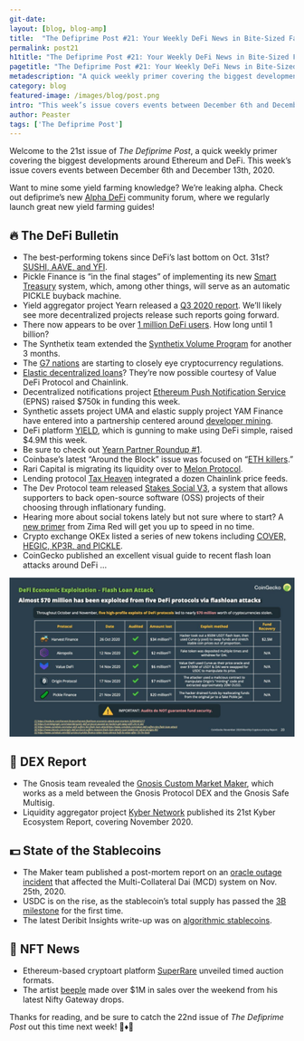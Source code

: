 ```yaml
---
git-date:
layout: [blog, blog-amp]
title:  "The Defiprime Post #21: Your Weekly DeFi News in Bite-Sized Fashion"
permalink: post21
h1title: "The Defiprime Post #21: Your Weekly DeFi News in Bite-Sized Fashion"
pagetitle: "The Defiprime Post #21: Your Weekly DeFi News in Bite-Sized Fashion"
metadescription: "A quick weekly primer covering the biggest developments around Ethereum and DeFi. This week’s issue covers events between December 6th and December 13th, 2020"
category: blog
featured-image: /images/blog/post.png
intro: "This week’s issue covers events between December 6th and December 13th, 2020"
author: Peaster
tags: ['The Defiprime Post']
---
```


Welcome to the 21st issue of _The Defiprime Post_, a quick weekly primer covering the biggest developments around Ethereum and DeFi. This week’s issue covers events between December 6th and December 13th, 2020.

Want to mine some yield farming knowledge? We’re leaking alpha. Check out defiprime’s new [Alpha DeFi](https://alpha.defiprime.com/c/yield-farming/6) community forum, where we regularly launch great new yield farming guides!


## 🔥 The DeFi Bulletin


*   The best-performing tokens since DeFi’s last bottom on Oct. 31st? [SUSHI, AAVE, and YFI](https://twitter.com/ceterispar1bus/status/1335922774167216130). 
*   Pickle Finance is “in the final stages” of implementing its new [Smart Treasury](https://picklefinance.medium.com/into-the-brine-vol-4-yearn-collab-and-smart-treasury-65a30a1a2380) system, which, among other things, will serve as an automatic PICKLE buyback machine. 
*   Yield aggregator project Yearn released a [Q3 2020 report](https://github.com/iearn-finance/yearn-pm/blob/master/financials/reports/2020Q3-yearn-quarterly-report.pdf). We’ll likely see more decentralized projects release such reports going forward. 
*   There now appears to be over [1 million DeFi users](https://cointelegraph.com/news/a-million-down-a-billion-to-go-how-does-defi-reach-mass-adoption). How long until 1 billion? 
*   The Synthetix team extended the [Synthetix Volume Program](https://blog.synthetix.io/synthetix-volume-program-trial-extended/) for another 3 months.
*   The [G7 nations](https://home.treasury.gov/news/press-releases/sm1203) are starting to closely eye cryptocurrency regulations. 
*   [Elastic decentralized loans](https://valuedefi.medium.com/elastic-decentralized-loans-powered-by-chainlink-479c137866c8)? They’re now possible courtesy of Value DeFi Protocol and Chainlink. 
*   Decentralized notifications project [Ethereum Push Notification Service](https://www.theblockcrypto.com/linked/86953/ethereum-notification-system-seed-funding) (EPNS) raised $750k in funding this week.
*   Synthetic assets project UMA and elastic supply project YAM Finance have entered into a partnership centered around [developer mining](https://medium.com/uma-project/uma-x-yam-collaboration-d43b00cbaa41). 
*   DeFi platform [YIELD](https://www.coindesk.com/yield-defi-funding-round), which is gunning to make using DeFi simple, raised $4.9M this week.
*   Be sure to check out [Yearn Partner Roundup #1](https://medium.com/yearn-partner-roundup/yearn-partner-roundup-1-f030ef9782b8). 
*   Coinbase’s latest “Around the Block” issue was focused on “[ETH killers](https://blog.coinbase.com/around-the-block-10-eth-killers-and-new-chains-a712c04c344f).”
*   Rari Capital is migrating its liquidity over to [Melon Protocol](https://medium.com/rari-capital/rari-capital-moving-to-the-melon-protocol-7f17aa8441cb).
*   Lending protocol [Tax Heaven](https://medium.com/tax-heaven/tax-heaven-integrated-numerous-chainlink-price-feeds-on-mainnet-f9f501d35096) integrated a dozen Chainlink price feeds.
*   The Dev Protocol team released [Stakes Social V3](https://medium.com/devprtcl/stakes-social-v3-launch-21fb367653fe), a system that allows supporters to back open-source software (OSS) projects of their choosing through inflationary funding.
*   Hearing more about social tokens lately but not sure where to start? A [new primer](https://andrewsteinwold.substack.com/p/-exploring-the-social-token-revolution) from Zima Red will get you up to speed in no time. 
*   Crypto exchange OKEx listed a series of new tokens including [COVER, HEGIC, KP3R, and PICKLE](https://www.okex.com/support/hc/en-us/articles/360053435131).
*   CoinGecko published an excellent visual guide to recent flash loan attacks around DeFi ...

    
![](/images/blog/post21.jpg)



## 💱 DEX Report

*   The Gnosis team revealed the [Gnosis Custom Market Maker](https://blog.gnosis.pm/introducing-the-gnosis-custom-market-maker-and-tutorial-b48774d746cb), which works as a meld between the Gnosis Protocol DEX and the Gnosis Safe Multisig. 
*   Liquidity aggregator project [Kyber Network](https://blog.kyber.network/kyber-ecosystem-report-november-2020-1a438e875261) published its 21st Kyber Ecosystem Report, covering November 2020. 


## 💵 State of the Stablecoins

*   The Maker team published a post-mortem report on an [oracle outage incident](https://forum.makerdao.com/t/11-25-20-oracle-outage-post-mortem/5547) that affected the Multi-Collateral Dai (MCD) system on Nov. 25th, 2020.
*   USDC is on the rise, as the stablecoin’s total supply has passed the [3B milestone](https://medium.com/centre-blog/usdc-stablecoin-surpasses-3-billion-in-circulation-as-global-demand-for-digital-dollars-continues-7e150078c603) for the first time. 
*   The latest Deribit Insights write-up was on [algorithmic stablecoins](https://insights.deribit.com/market-research/stability-elasticity-and-reflexivity-a-deep-dive-into-algorithmic-stablecoins/). 


## 💎 NFT News

*   Ethereum-based cryptoart platform [SuperRare](https://cointelegraph.com/news/superrare-launches-timed-auction-formats-for-nft-artwork-sales) unveiled timed auction formats. 
*   The artist [beeple](https://niftygateway.com/collections/beepletwo) made over $1M in sales over the weekend from his latest Nifty Gateway drops. 


Thanks for reading, and be sure to catch the 22nd issue of _The Defiprime Post_ out this time next week! 👋♦️👋